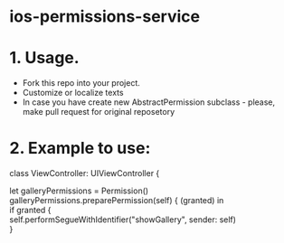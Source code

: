# ios-permissions-service


# 1. Usage. 
  - Fork this repo into your project.
  - Customize or localize texts
  - In case you have create new AbstractPermission subclass - please, make pull request for original reposetory

# 2. Example to use:
class ViewController: UIViewController {
  
let galleryPermissions = Permission<GalleryPermission>()  
galleryPermissions.preparePermission(self) { (granted) in  
if granted {  
  self.performSegueWithIdentifier("showGallery", sender: self)  
}
